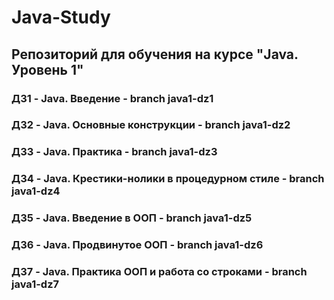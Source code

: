 # Java-Study 

## Репозиторий для обучения на курсе "Java. Уровень 1"
### ДЗ1 - Java. Введение - branch java1-dz1
### ДЗ2 - Java. Основные конструкции - branch java1-dz2
### ДЗ3 - Java. Практика - branch java1-dz3
### ДЗ4 - Java. Крестики-нолики в процедурном стиле - branch java1-dz4
### ДЗ5 - Java. Введение в ООП - branch java1-dz5
### ДЗ6 - Java. Продвинутое ООП - branch java1-dz6
### ДЗ7 - Java. Практика ООП и работа со строками - branch java1-dz7
